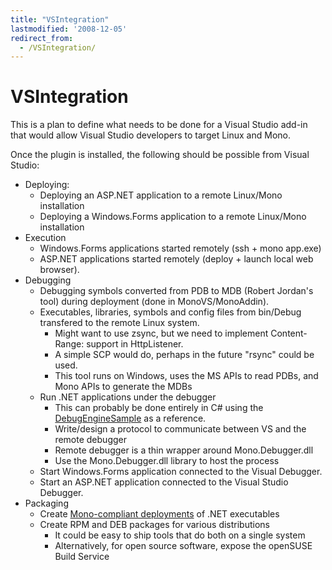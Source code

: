 ```yaml
---
title: "VSIntegration"
lastmodified: '2008-12-05'
redirect_from:
  - /VSIntegration/
---
```


VSIntegration
=============

This is a plan to define what needs to be done for a Visual Studio add-in that would allow Visual Studio developers to target Linux and Mono.

Once the plugin is installed, the following should be possible from Visual Studio:

-   Deploying:
    -   Deploying an ASP.NET application to a remote Linux/Mono installation
    -   Deploying a Windows.Forms application to a remote Linux/Mono installation
-   Execution
    -   Windows.Forms applications started remotely (ssh + mono app.exe)
    -   ASP.NET applications started remotely (deploy + launch local web browser).
-   Debugging
    -   Debugging symbols converted from PDB to MDB (Robert Jordan's tool) during deployment (done in MonoVS/MonoAddin).
    -   Executables, libraries, symbols and config files from bin/Debug transfered to the remote Linux system.
        -   Might want to use zsync, but we need to implement Content-Range: support in HttpListener.
        -   A simple SCP would do, perhaps in the future "rsync" could be used.
        -   This tool runs on Windows, uses the MS APIs to read PDBs, and Mono APIs to generate the MDBs
    -   Run .NET applications under the debugger
        -   This can probably be done entirely in C\# using the [DebugEngineSample](http://code.msdn.microsoft.com/debugenginesample/Release/ProjectReleases.aspx?ReleaseId=501) as a reference.
        -   Write/design a protocol to communicate between VS and the remote debugger
        -   Remote debugger is a thin wrapper around Mono.Debugger.dll
        -   Use the Mono.Debugger.dll library to host the process
    -   Start Windows.Forms application connected to the Visual Debugger.
    -   Start an ASP.NET application connected to the Visual Studio Debugger.
-   Packaging
    -   Create [Mono-compliant deployments](/Guidelines:Application_Deployment "Guidelines:Application Deployment") of .NET executables
    -   Create RPM and DEB packages for various distributions
        -   It could be easy to ship tools that do both on a single system
        -   Alternatively, for open source software, expose the openSUSE Build Service


